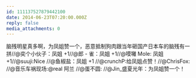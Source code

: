 ```yaml
---
id: 111137527879442100
date: 2014-06-23T07:20:00.000Z
reply: false
media_attachments: 0
---
```


脑残明星真多啊，为凤姐赞一个，恶意抵制狗肉跟当年砸国产日本车的脑残有一拼//@奕个小伙子：凤姐 +1//@郎 - 雀：凤姐 +1//@嗼囄 Mole: 凤姐 +1//@suuji:Nice //@鱼椒盐：凤姐 +1 //@crunchP:给凤姐点赞！//@ChrisFox: //@音乐车祸现场:@real 阿兰 //@蛋不圆: //@Jin_盛夏光年：为凤姐赞一个！

